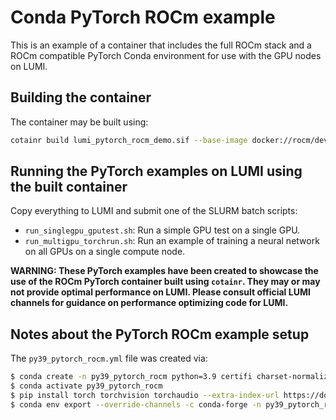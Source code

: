 # Conda PyTorch ROCm example

This is an example of a container that includes the full ROCm stack and a ROCm compatible PyTorch Conda environment for use with the GPU nodes on LUMI.

## Building the container

The container may be built using:

```bash
cotainr build lumi_pytorch_rocm_demo.sif --base-image docker://rocm/dev-ubuntu-22.04:5.3.2-complete --conda-env py39_pytorch_rocm.yml
```

## Running the PyTorch examples on LUMI using the built container

Copy everything to LUMI and submit one of the SLURM batch scripts:

- `run_singlegpu_gputest.sh`: Run a simple GPU test on a single GPU.
- `run_multigpu_torchrun.sh`: Run an example of training a neural network on all GPUs on a single compute node.

**WARNING: These PyTorch examples have been created to showcase the use of the ROCm PyTorch container built using `cotainr`. They may or may not provide optimal performance on LUMI. Please consult official LUMI channels for guidance on performance optimizing code for LUMI.**

## Notes about the PyTorch ROCm example setup

The `py39_pytorch_rocm.yml` file was created via:

```bash
$ conda create -n py39_pytorch_rocm python=3.9 certifi charset-normalizer numpy pillow requests typing-extensions urllib3
$ conda activate py39_pytorch_rocm
$ pip install torch torchvision torchaudio --extra-index-url https://download.pytorch.org/whl/rocm5.2
$ conda env export --override-channels -c conda-forge -n py39_pytorch_rocm | sed "/^  - pip:/a\ \ \ \ - --extra-index-url https://download.pytorch.org/whl/rocm5.2" | grep -v "prefix" > py39_pytorch_rocm.yml
```
